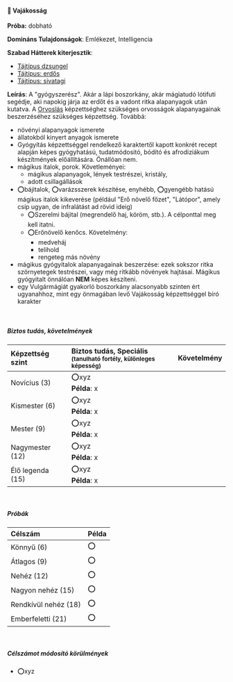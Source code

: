 #### 🔵 Vajákosság

**Próba:** dobható

**Domináns Tulajdonságok**: Emlékezet, Intelligencia

**Szabad Hátterek kiterjesztik**:
- [Tájtípus dzsungel](../hatterek.szabad/tajtipus_dzsungel.md)
- [Tájtípus: erdős](../hatterek.szabad/tajtipus_erdos.md)
- [Tájtípus: sivatagi](../hatterek.szabad/tajtipus_sivatagi.md)

**Leírás**: A "gyógyszerész". Akár a lápi boszorkány, akár mágiatudó lótifuti segédje, aki napokig járja az erdőt és a vadont ritka alapanyagok után kutatva. A [Orvoslás](../kepzettsegek.tudomanyos/orvoslas.md) képzettséghez szükséges orvosságok alapanyagainak beszerzéséhez szükséges képzettség. Továbbá:

- növényi alapanyagok ismerete
- állatokból kinyert anyagok ismerete
- Gyógyítás képzettséggel rendelkező karaktertől kapott konkrét recept alapján képes gyógyhatású, tudatmódositó, bódító és afrodiziákum készítmények előállítására. Önállóan nem.
- mágikus italok, porok. Követleményei:
  - mágikus alapanyagok, lények testrészei, kristály,
  - adott csillagállások
- ⭕bájitalok, ⭕varázsszerek készítése, enyhébb, ⭕gyengébb hatású mágikus italok kikeverése (például "Erő növelő főzet", "Látópor", amely csíp ugyan, de infralátást ad rövid ideig)
  - ⭕Szerelmi bájital (megrendelő haj, köröm, stb.). A célponttal meg kell itatni.
  - ⭕Erőnövelő kenőcs. Követelmény:
    - medveháj
    - telihold
    - rengeteg más növény
- mágikus gyógyitalok alapanyagainak beszerzése: ezek sokszor ritka szörnyetegek testrészei, vagy még ritkább növények hajtásai. Mágikus gyógyitalt önnálóan **NEM** képes készíteni.
- egy Vulgármágiát gyakorló boszorkány alacsonyabb szinten ért ugyanahhoz, mint egy önmagában levő Vajákosság képzettséggel bíró karakter

<br />

##### Biztos tudás, követelmények

| Képzettség szint | Biztos tudás, Speciális <br /><sub>(tanulható fortély, különleges  képesség)</sub> | Követelmény |
|:---------------- |:---------------------------------------------------------------------------------- |:-----------:|
| Novícius (3)     | ⭕xyz <br /> **Példa**: x                                                          |             |
| Kismester (6)    | ⭕xyz <br /> **Példa**: x                                                          |             |
| Mester (9)       | ⭕xyz <br /> **Példa**: x                                                          |             |
| Nagymester (12)  | ⭕xyz <br /> **Példa**: x                                                          |             |
| Élő legenda (15) | ⭕xyz <br /> **Példa**: x                                                          |             |

<br />

##### Próbák

| Célszám | Példa  |
| :----------- | :----------- |
| Könnyű       (6)  | ⭕ |
| Átlagos      (9)  | ⭕ |
| Nehéz        (12) | ⭕ |
| Nagyon nehéz (15) | ⭕ |
| Rendkívül nehéz (18) | ⭕ |
| Emberfeletti (21) | ⭕ |

<br />

##### Célszámot módosító körülmények

- ⭕xyz

